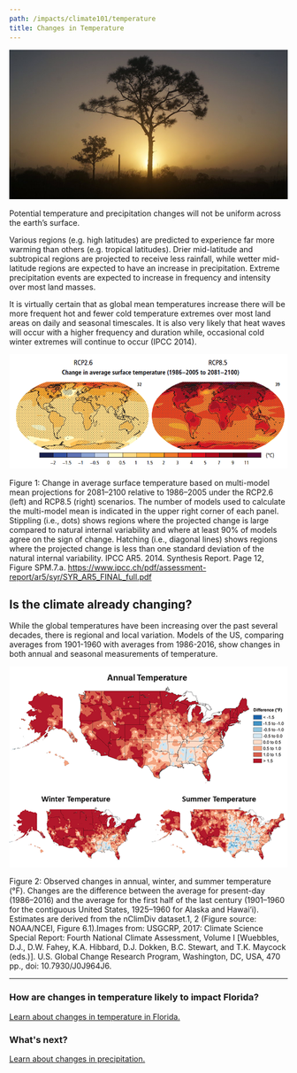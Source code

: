 ```yaml
---
path: /impacts/climate101/temperature
title: Changes in Temperature
---
```


<content-header icon="temperature_change" title="Climate 101: Changes in Temperature"></content-header>

<!-- https://www.flickr.com/photos/bigcypressnps/33129838416/ -->

![Bear Island Pine](33129838416_b6d4fe9113_k.jpg 'Bear Island Pine.  Photo: NPS.')

Potential temperature and precipitation changes will not be uniform across the earth’s surface.

Various regions (e.g. high latitudes) are predicted to experience far more warming than others (e.g. tropical latitudes). Drier mid-latitude and subtropical regions are projected to receive less rainfall, while wetter mid-latitude regions are expected to have an increase in precipitation. Extreme precipitation events are expected to increase in frequency and intensity over most land masses.

It is virtually certain that as global mean temperatures increase there will be more frequent hot and fewer cold temperature extremes over most land areas on daily and seasonal timescales. It is also very likely that heat waves will occur with a higher frequency and duration while, occasional cold winter extremes will continue to occur (IPCC 2014).

![Change in temperature chart](global-temperature-chart.png)

<figcaption>
Figure 1: Change in average surface temperature based on multi-model mean projections for
2081–2100 relative to 1986–2005 under the RCP2.6 (left) and RCP8.5 (right) scenarios. The number of models used to calculate the multi-model mean is indicated in the upper right corner of each panel. Stippling (i.e., dots) shows regions where the projected change is large compared to natural internal variability and where at least 90% of models agree on the sign of change. Hatching (i.e., diagonal lines) shows regions where the projected change is less than one standard deviation of the natural internal variability.
IPCC AR5. 2014. Synthesis Report. Page 12, Figure SPM.7.a.
<a href="https://www.ipcc.ch/pdf/assessment-report/ar5/syr/SYR_AR5_FINAL_full.pdf"  target="_blank" rel="noopener noreferrer">https://www.ipcc.ch/pdf/assessment-report/ar5/syr/SYR_AR5_FINAL_full.pdf</a>
</figcaption>

## Is the climate already changing?

While the global temperatures have been increasing over the past several decades, there is regional and local variation. Models of the US, comparing averages from 1901-1960 with averages from 1986-2016, show changes in both annual and seasonal measurements of temperature.

![Temperature increase chart](temperature-chart.png)

<figcaption>Figure 2: Observed changes in annual, winter, and summer temperature (°F). Changes are the difference between the average for present-day (1986–2016) and the average for the first half of the last century (1901–1960 for the contiguous United States, 1925–1960 for Alaska and Hawai‘i). Estimates are derived from the nClimDiv dataset.1, 2 (Figure source: NOAA/NCEI, Figure 6.1).Images from: USGCRP, 2017: Climate Science Special Report: Fourth National Climate Assessment, Volume I [Wuebbles, D.J., D.W. Fahey, K.A. Hibbard, D.J. Dokken, B.C. Stewart, and T.K. Maycock (eds.)]. U.S. Global Change Research Program, Washington, DC, USA, 470 pp., doi: 10.7930/J0J964J6.</figcaption>

<hr class="divider" />

### How are changes in temperature likely to impact Florida?

[Learn about changes in temperature in Florida.](/impacts/florida/temperature)

### What's next?

[Learn about changes in precipitation.](/impacts/climate101/precipitation)
